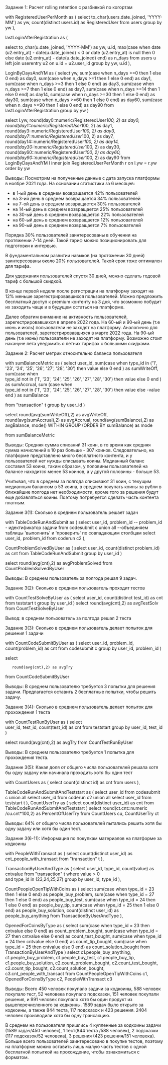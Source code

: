 Задание 1: Расчет rolling retention с разбивкой по когортам

with RegisteredUserPerMonth as (
select 
          to_char(users.date_joined, 'YYYY-MM') as yw,
          count(distinct users.id) as RegisteredUser
from users 
group by yw
),

lastLoginAfterRegistration as ( 

select 
          to_char(u.date_joined, 'YYYY-MM') as yw,
          u.id,
          max(case
	              when date (u2.entry_at) - date(u.date_joined) < 0 
	              or date (u2.entry_at) is null 
	              then 
	              0
	              else 
	              date (u2.entry_at) - date(u.date_joined) 
	              end)
	              as n_days
from 
        users u
left join 
        userentry u2 
on u.id = u2.user_id 
group by 
         yw, u.id
), 

LoginByDaysAndYM as (
select 
             yw,
             sum(case when n_days >=0 then 1 else 0 end) as day0,
             sum(case when n_days >=1 then 1 else 0 end) as day1,
             sum(case when n_days >=3 then 1 else 0 end) as day3,
             sum(case when n_days >=7 then 1 else 0 end) as day7,
             sum(case when n_days >=14 then 1 else 0 end) as day14,
             sum(case when n_days >=30 then 1 else 0 end) as day30,
             sum(case when n_days >=60 then 1 else 0 end) as day60,
             sum(case when n_days >=90 then 1 else 0 end) as day90
from 
             lastLoginAfterRegistration
group by 
              yw
)

select 
       l.yw, 
       round(day0::numeric/RegisteredUser*100, 2) as day0,
       round(day1::numeric/RegisteredUser*100, 2) as day1,
       round(day3::numeric/RegisteredUser*100, 2) as day3,
       round(day7::numeric/RegisteredUser*100, 2) as day7,
       round(day14::numeric/RegisteredUser*100, 2) as day14,
       round(day30::numeric/RegisteredUser*100, 2) as day30,
       round(day60::numeric/RegisteredUser*100, 2) as day60,
       round(day90::numeric/RegisteredUser*100, 2) as day90
from 
       LoginByDaysAndYM l
inner join 
       RegisteredUserPerMonth r 
on l.yw = r.yw
order by yw
    
Выводы: Посмотрим на полученные данные с дата запуска платформы в ноябре 2021 года. 
На основании статистики за 6 месяцев:
- в 1-ый день в среднем возвращается 42% пользователей
- на 3-ий день в среднем возвращается 34% пользователей
- на 7-ой день в среднем возвращается 30% пользователей
- на 14-ый день в среднем возвращается 25% пользователей
- на 30-ый день в среднем возвращается 22% пользователей
- на 60-ый день в среднем возвращается 12% пользователей
- на 90-ый день в среднем возвращается 7% пользователей

Порядка 30% пользователей заинтересованы в обучении на протяжении 7-14 дней. Такой тариф можно позиционировать для подготовки к интервью. 

В фундаментальном развитии навыков (на протяжении 30 дней) заинтересованы около 20% пользователей. Такой срок тоже оптимален для тарифа. 

Для удержания пользователей спустя 30 дней, можно сделать годовой тариф с большой скидкой. 

В конце первой недели после регистрации на платформу заходят на 12% меньше зарегестрировавшихся пользователей. Можно предложить бесплатный доступ к premium контенту на 3 дня, что возможно побудит их заходить чаще и в будущем остаться на платформе. 

Далее обратим внимание на активность пользователей, зарегестрировавшихся в апреле 2022 года. 
На 60-ый и 90-ый день (т.e июнь и июль) пользователи не заходят на платформу. 
Аналогично для пользователей, зарегестрировавшихся в марте 2022 года. На 90-ый день (т.е июнь) пользователи не заходят на платформу. 
Возможно стоит накануне лета уведомить о летних тарифах с большими скидками. 




Задание 2: Расчет метрик относительно баланса пользователя

with sumBalanceMetric as 
(
select user_id,
           sum(case
	                when 
	                     type_id in ('1', '23', '24', '25', '26', '27', '28', '30') 
	                then 
	                     value 
	                else 
	                     0
               end
               ) as sumWriteOff,
           sum(case
	                when    
	                     type_id not in ('1', '23', '24', '25', '26', '27', '28', '30')
	                then 
	                     value 
	                else 
	                     0
               end
               ) as sumAccrual,
           sum (case
	                 when  
	                      type_id not in ('1', '23', '24', '25', '26', '27', '28', '30') 
	                 then
	                      value 
	                 else 
	                      -value
                end
               ) as sumBalance 
  
from 
          "transaction" t
group by 
           user_id
)

select 
       round(avg(sumWriteOff),2) as avgWriteOff,
       round(avg(sumAccrual),2) as avgAccrual,
       round(avg(sumBalance),2) as avgBalance,
       mode() WITHIN GROUP (ORDER BY sumBalance) as mode

from 
     sumBalanceMetric

Выводы: Средняя сумма списаний 31 коин, в то время как средняя сумма начислений в 10 раз больше - 307 коинов. 
Следовательно, на платформе представлено много бесплатного контента, и у пользователей нет нужды списывать коины. 
Медианный баланс составил 53 коина, таким образом, у половины пользователей на балансе находится менее 53 коинов, а у другой половины - больше 53. 

Учитывая, что в среднем за полгода списывают 31 коин, с текущим медианным балансом в 53 коина, в среднем покупать коины за рубли в ближайшие полгода нет необходимости, кроме того за решения будут еще добавляться коины. 
Поэтому потребуется сделать часть контента платным. 




Задание 3(1): Сколько в среднем пользователь решает задач

with TableCodeRunAndSubmit as 
(
select 
            user_id,
            problem_id -- problem_id - идектификатор задачи 
from codesubmit c 
union all --объединяем таблицы 'выполнить' и 'проверить' по совпадающим столбцам
select 
            user_id,
            problem_id
from coderun c2 
), 

CountProblemSolvedByUser as (
select 
            user_id,
            count(distinct problem_id) as cnt 
from TableCodeRunAndSubmit
group by user_id
)

select 
            round(avg(cnt),2) as avgProblemSolved
from CountProblemSolvedByUser

Выводы: В среднем пользователь за полгода решал 9 задач. 
        



Задание 3(2): Сколько в среднем пользователь проходит тестов

with CountTestSolveByUser as 
(
select 
		   user_id, 
		   count(distinct test_id) as cnt
from teststart t 
group by user_id
)
select 
        round(avg(cnt),2) as avgTestSolv
from CountTestSolveByUser

Вывод: в среднем пользователь за полгода решал 2 теста




Задание 3(3): Сколько в среднем пользователь делает попыток для решения 1 задачи

with CountCodeSubmitByUser as 
(
select 
            user_id,
            problem_id,
            count(problem_id) as cnt
from 
            codesubmit c 
group by
             user_id, problem_id
)

select 

       round(avg(cnt),2) as avgTry
from 
       CountCodeSubmitByUser 

Выводы: В среднем пользователю требуется 3 попытки для решения задачи. Предлагается оставить 2 бесплатные попытки, чтобы решить задачу. 




Задание 3(4): Сколько в среднем пользователь делает попыток для прохождения 1 теста

with CountTestRunByUser as 
(
       select 	
              user_id,
              test_id,
              count(test_id) as cnt
       from 
              teststart
       group by 
              user_id, test_id
)

select 
        round(avg(cnt),2) as avgTry
from 
        CountTestRunByUser 

Выводы: В среднем пользователю требуется 1 попытка для прохождения теста. 




Задание 3(5): Какая доля от общего числа пользователей решала хотя бы одну задачу или начинала проходить хотя бы один тест

with CountUsers as 
(
select 
           count(distinct id) as cnt
from 
           users
),

TableCodeRunAndSubmitAndTeststart as 
(
select 
            user_id
from 
            codesubmit c 
union all
select 
            user_id
from 
            coderun c2 
union all
select 
            user_id
from 
            teststart t 
),
    СountUserTry as 
(
select 
            count(distinct user_id) as cnt
from 
            TableCodeRunAndSubmitAndTeststart
)
select 
        round(ct.cnt::numeric /cu.cnt*100,2) as PercentOfUserTry
from 
        CountUsers cu,
        СountUserTry ct
        
Выводы:  64% от общего числа пользователей пытались решить хотя бы одну задачу или хотя бы один тест. 




Задание 3(6-11): Информация по покупкам материалов на платформе за кодкоины

with PeopleWithTransact as
(
select 
             count(distinct user_id) as cnt_people_with_transact
from 
            "transaction" t 
),

TransactionByUserAndType as 
(
select 
              user_id, 
              type_id,
              count(value) as cntvalue
from 
              "transaction" t 
where 
              value > 0   
              and type_id in (23,24,25,27)
group by 
              user_id, 
              type_id
),

CountPeopleOpenTipWithCoins as (
select 
               sum(case 
                        when 
                             type_id = 23
                        then 
                             1 
                        else 
                             0
                   end) as people_buy_problem,
              sum(case 
                        when
                             type_id = 27
                        then 
                             1 
                        else 
                             0
                  end) as people_buy_test,
              sum(case 
                        when
                             type_id = 24
                        then  
                              1 
                        else 
                              0
                  end) as people_buy_tip,
              sum(case 
                        when 
                              type_id = 25
                        then 
                               1 
                        else 
                               0
                  end) as people_buy_solution,
              count(distinct user_id) as people_buy_anything
from 
               TransactionByUserAndType 
),

OpenedForCoinsByType as 
(
select 
           sum(case 
                    when
                        type_id = 23
                    then 
                        cntvalue
                    else
                        0
                end) as count_problem_bought,
            sum(case 
                    when
                        type_id = 27
                    then 
                        cntvalue
                    else
                        0
                end) as count_test_bought,
            sum(case 
                    when
                        type_id = 24
                    then 
                        cntvalue
                    else
                        0
                end) as count_tip_bought,
            sum(case 
                    when
                        type_id = 25
                    then 
                        cntvalue
                    else
                        0
                end) as count_solution_bought
from 
          TransactionByUserAndType
)
select 
           c1.people_buy_anything,
           c1.people_buy_problem,
           c1.people_buy_test,
           c1.people_buy_tip,
           c1.people_buy_solution,
           c2.count_problem_bought,
           c2.count_test_bought,
           c2.count_tip_bought,
           c2.count_solution_bought,
           c3.cnt_people_with_transact
from 
           CountPeopleOpenTipWithCoins c1, 
           OpenedForCoinsByType c2, 
           PeopleWithTransact c3

Выводы: Всего 450 человек покупало задачи за кодкоины, 588 человек покупало тест, 52 человека покупало подсказки, 151 человек покупали решения, и 991 человек покупало хотя бы один продукт из вышеперечисленного за кодкоины. 
1589 задач было открыто за кодкоины, а также 844 теста, 117 подсказок и 423 решения. 2404 человек производили хотя бы одну трансакцию. 

В среднем на пользователя пришлись 4 купленные за кодкоины задачи (1589 задач/450 человек), 1 тест(844 теста /588 человек), 2 подсказки (117 подсказок/52 человека), 3 решения (423 решения/151 человека).
Больше всего пользователей заинтересовано в покупке тестов, поэтому на платформе можно оставить лишь малую часть тестов с одной бесплатной попыткой на прохождение, чтобы ознакомиться с форматом.
